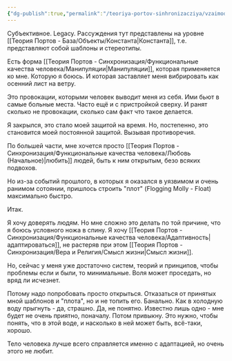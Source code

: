 ```yaml
---
{"dg-publish":true,"permalink":"/teoriya-portov-sinhronizacziya/vzaimodejstvie/chuvstvo-straha-v-obshhestve/"}
---
```


Субъективное. Legacy.
Рассуждения тут представлены на уровне [[Теория Портов - База/Объекты/Константа\|Константа]], т.е. представляют собой шаблоны и стереотипы.

Есть форма [[Теория Портов - Синхронизация/Функциональные качества человека/Манипуляции\|Манипуляции]], которая применяется ко мне. Которую я боюсь. И которая заставляет меня вибрировать как осенний лист на ветру.

Это провокации, которыми человек выводит меня из себя. Ими бьют в самые больные места. Часто ещё и с пристройкой сверху. И ранят сколько не провокации, сколько сам факт что такое делается.

Я закрылся, это стало моей защитой на время. Но, постепенно, это становится моей постоянной защитой.
Вызывая противоречия.

По большей части, мне хочется просто [[Теория Портов - Синхронизация/Функциональные качества человека/Любовь (Начальное)\|любить]] людей, быть к ним открытым, безо всяких подвохов.

Но из-за событий прошлого, в которых я оказался в уязвимом и очень ранимом сотоянии, пришлось строить "плот" (Flogging Molly - Float) максимально быстро.

Итак.

Я хочу доверять людям. Но мне сложно это делать по той причине, что я боюсь условного ножа в спину.
Я хочу [[Теория Портов - Синхронизация/Функциональные качества человека/Адаптивность\|адаптироваться]], не растеряв при этом [[Теория Портов - Синхронизация/Вера и Религия/Смысл жизни\|Смысл жизни]].

Но, сейчас у меня уже достаточно систем, теорий и принципов, чтобы проблемы если и были, то минимальные. Воля может проседать, но вряд ли исчезнет.

Потому надо попробовать просто открыться. Отказаться от принятых мной шаблонов и "плота", но и не топить его.
Банально. Как в холодную воду прыгнуть - да, страшно. Да, не понятно. Известно лишь одно - мне будет не очень приятно, поначалу. Потом привыкну. Это нужно, чтобы понять, что в этой воде, и насколько в ней может быть, всё-таки, хорошо.

Тело человека лучше всего справляется именно с адаптацией, но очень этого не любит.